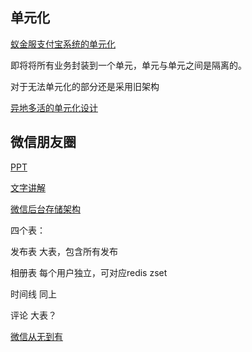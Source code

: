 ## 单元化

[蚁金服支付宝系统的单元化](https://blog.csdn.net/qq_27384769/article/details/80331540)

即将将所有业务封装到一个单元，单元与单元之间是隔离的。

对于无法单元化的部分还是采用旧架构

[异地多活的单元化设计](https://blog.csdn.net/meiliangdeng1990/article/details/80322007)

## 微信朋友圈

[PPT](https://www.useit.com.cn/thread-10587-1-1.html)

[文字讲解](https://blog.csdn.net/whywhom/article/details/50325899)

[微信后台存储架构](https://wenku.baidu.com/view/ca6a022e01f69e31433294c8.html)

四个表：

发布表 大表，包含所有发布

相册表 每个用户独立，可对应redis zset

时间线 同上

评论 大表？

[微信从无到有](https://mp.weixin.qq.com/s?__biz=MzI5MDAwOTIzOQ==&mid=402045684&idx=1&sn=5690281c941cd8eb203b6980cdae73ce)

